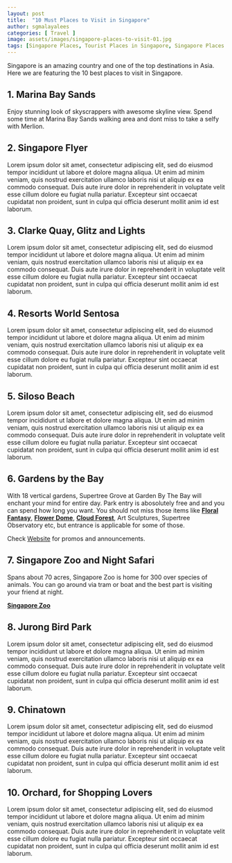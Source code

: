 ```yaml
---
layout: post
title:  "10 Must Places to Visit in Singapore"
author: sgmalayalees
categories: [ Travel ]
image: assets/images/singapore-places-to-visit-01.jpg
tags: [Singapore Places, Tourist Places in Singapore, Singapore Places of Interest]
---
```

Singapore is an amazing country and one of the top destinations in Asia. Here we are featuring the 10 best places to visit in Singapore.

## 1. Marina Bay Sands

Enjoy stunning look of skyscrappers with awesome skyline view. Spend some time at Marina Bay Sands walking area and dont miss to take a selfy with Merlion. 

## 2. Singapore Flyer

Lorem ipsum dolor sit amet, consectetur adipiscing elit, sed do eiusmod tempor incididunt ut labore et dolore magna aliqua. Ut enim ad minim veniam, quis nostrud exercitation ullamco laboris nisi ut aliquip ex ea commodo consequat. Duis aute irure dolor in reprehenderit in voluptate velit esse cillum dolore eu fugiat nulla pariatur. Excepteur sint occaecat cupidatat non proident, sunt in culpa qui officia deserunt mollit anim id est laborum.

## 3. Clarke Quay, Glitz and Lights

Lorem ipsum dolor sit amet, consectetur adipiscing elit, sed do eiusmod tempor incididunt ut labore et dolore magna aliqua. Ut enim ad minim veniam, quis nostrud exercitation ullamco laboris nisi ut aliquip ex ea commodo consequat. Duis aute irure dolor in reprehenderit in voluptate velit esse cillum dolore eu fugiat nulla pariatur. Excepteur sint occaecat cupidatat non proident, sunt in culpa qui officia deserunt mollit anim id est laborum.

## 4. Resorts World Sentosa

Lorem ipsum dolor sit amet, consectetur adipiscing elit, sed do eiusmod tempor incididunt ut labore et dolore magna aliqua. Ut enim ad minim veniam, quis nostrud exercitation ullamco laboris nisi ut aliquip ex ea commodo consequat. Duis aute irure dolor in reprehenderit in voluptate velit esse cillum dolore eu fugiat nulla pariatur. Excepteur sint occaecat cupidatat non proident, sunt in culpa qui officia deserunt mollit anim id est laborum.

## 5. Siloso Beach

Lorem ipsum dolor sit amet, consectetur adipiscing elit, sed do eiusmod tempor incididunt ut labore et dolore magna aliqua. Ut enim ad minim veniam, quis nostrud exercitation ullamco laboris nisi ut aliquip ex ea commodo consequat. Duis aute irure dolor in reprehenderit in voluptate velit esse cillum dolore eu fugiat nulla pariatur. Excepteur sint occaecat cupidatat non proident, sunt in culpa qui officia deserunt mollit anim id est laborum.

## 6. Gardens by the Bay

With 18 vertical gardens, Supertree Grove at Garden By The Bay will enchant your mind for entire day. Park entry is abosolutely free and and you can spend how long you want. You should not miss those items like **[Floral Fantasy](https://www.gardensbythebay.com.sg/en/attractions/floral-fantasy/visitor-information.html)**, **[Flower Dome](https://www.gardensbythebay.com.sg/en/attractions/flower-dome/visitor-information.html)**, **[Cloud Forest](https://theculturetrip.com/asia/singapore/articles/the-best-things-to-see-and-do-in-singapore/)**, Art Sculptures, Supertree Observatory etc, but entrance is applicable for some of those.

Check [Website](https://www.gardensbythebay.com.sg/) for promos and announcements.

## 7. Singapore Zoo and Night Safari 
 
Spans about 70 acres, Singapore Zoo is home for 300 over species of animals. You can go around via tram or boat and the best part is visiting your friend at night.

**[Singapore Zoo](https://www.wrs.com.sg/en/singapore-zoo.html)**

## 8. Jurong Bird Park

Lorem ipsum dolor sit amet, consectetur adipiscing elit, sed do eiusmod tempor incididunt ut labore et dolore magna aliqua. Ut enim ad minim veniam, quis nostrud exercitation ullamco laboris nisi ut aliquip ex ea commodo consequat. Duis aute irure dolor in reprehenderit in voluptate velit esse cillum dolore eu fugiat nulla pariatur. Excepteur sint occaecat cupidatat non proident, sunt in culpa qui officia deserunt mollit anim id est laborum.

## 9. Chinatown

Lorem ipsum dolor sit amet, consectetur adipiscing elit, sed do eiusmod tempor incididunt ut labore et dolore magna aliqua. Ut enim ad minim veniam, quis nostrud exercitation ullamco laboris nisi ut aliquip ex ea commodo consequat. Duis aute irure dolor in reprehenderit in voluptate velit esse cillum dolore eu fugiat nulla pariatur. Excepteur sint occaecat cupidatat non proident, sunt in culpa qui officia deserunt mollit anim id est laborum.

## 10. Orchard, for Shopping Lovers

Lorem ipsum dolor sit amet, consectetur adipiscing elit, sed do eiusmod tempor incididunt ut labore et dolore magna aliqua. Ut enim ad minim veniam, quis nostrud exercitation ullamco laboris nisi ut aliquip ex ea commodo consequat. Duis aute irure dolor in reprehenderit in voluptate velit esse cillum dolore eu fugiat nulla pariatur. Excepteur sint occaecat cupidatat non proident, sunt in culpa qui officia deserunt mollit anim id est laborum.
